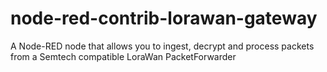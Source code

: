 # node-red-contrib-lorawan-gateway
A Node-RED node that allows you to ingest, decrypt and process packets from a Semtech compatible LoraWan PacketForwarder
